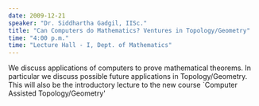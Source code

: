 ```yaml
---
date: 2009-12-21
speaker: "Dr. Siddhartha Gadgil, IISc."
title: "Can Computers do Mathematics? Ventures in Topology/Geometry"
time: "4:00 p.m." 
time: "Lecture Hall - I, Dept. of Mathematics"
---
```

We discuss applications of computers to prove mathematical theorems. In particular we discuss possible future applications in Topology/Geometry. This will also be the introductory lecture to the new course `Computer Assisted Topology/Geometry'
